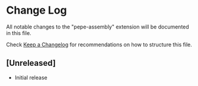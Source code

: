 # Change Log

All notable changes to the "pepe-assembly" extension will be documented in this file.

Check [Keep a Changelog](http://keepachangelog.com/) for recommendations on how to structure this file.

## [Unreleased]

- Initial release
